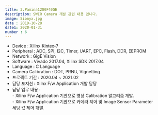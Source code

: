```yaml
---
title: 3.Pamina1280F40GE
description: SWIR Camera 개발 관련 내용 입니다.
image: Sionyx.jpg
date : 2019-10-28
date1: 2020-01-31
number : 6
---
```


- Device 				: Xilinx Kintex-7
- Peripheral			: ADC, SPI, I2C, Timer, UART, EPC, Flash, DDR, EEPROM 
- Network 				: GigE Vision
- Software 				: Vivado 2017.04, Xilinx SDK 2017.04
- Language				: C Language
- Camera Calibration 	: DOT, PRNU, Vignetting
- 프로젝트 기간			: 2020.04 ~ 2021.02
- 담당 포지션			: Xilnx F/w Application 개발 담당
- 담당 업무 내용			: <br>
						 - Xilinx F/w Application 기반으로 영상 Calibration 알고리즘 개발.<br>
						 - Xilinx F/w Application 기반으로 카메라 제어 및 Image Sensor Parameter 세팅 값 제어 개발.<br>
